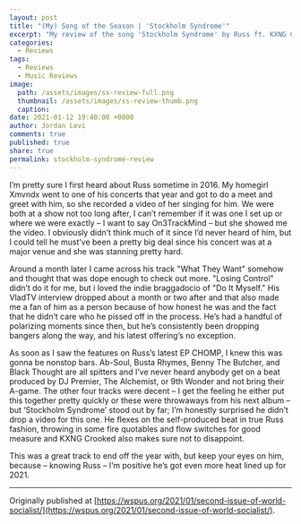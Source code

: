 ```yaml
---
layout: post
title: "(My) Song of the Season | 'Stockholm Syndrome'"
excerpt: "My review of the song 'Stockholm Syndrome' by Russ ft. KXNG Crooked."
categories:
  - Reviews
tags:
  - Reviews
  - Music Reviews
image: 
  path: /assets/images/ss-review-full.png
  thumbnail: /assets/images/ss-review-thumb.png
  caption:
date: 2021-01-12 19:40:00 +0800
author: Jordan Levi
comments: true
published: true
share: true
permalink: stockholm-syndrome-review
---
```

I’m pretty sure I first heard about Russ sometime in 2016. My homegirl Xmvndx went to one of his concerts that year and got to do a meet and greet with him, so she recorded a video of her singing for him. We were both at a show not too long after, I can’t remember if it was one I set up or where we were exactly – I want to say On3TrackMind – but she showed me the video. I obviously didn’t think much of it since I’d never heard of him, but I could tell he must’ve been a pretty big deal since his concert was at a major venue and she was stanning pretty hard.

Around a month later I came across his track "What They Want" somehow and thought that was dope enough to check out more. "Losing Control" didn’t do it for me, but i loved the indie braggadocio of "Do It Myself." His VladTV interview dropped about a month or two after and that also made me a fan of him as a person because of how honest he was and the fact that he didn’t care who he pissed off in the process. He’s had a handful of polarizing moments since then, but he’s consistently been dropping bangers along the way, and his latest offering’s no exception.

As soon as I saw the features on Russ’s latest EP CHOMP, I knew this was gonna be nonstop bars. Ab-Soul, Busta Rhymes, Benny The Butcher, and Black Thought are all spitters and I’ve never heard anybody get on a beat produced by DJ Premier, The Alchemist, or 9th Wonder and not bring their A-game. The other four tracks were decent – I get the feeling he either put this together pretty quickly or these were throwaways from his next album – but ‘Stockholm Syndrome’ stood out by far; I’m honestly surprised he didn’t drop a video for this one. He flexes on the self-produced beat in true Russ fashion, throwing in some fire quotables and flow switches for good measure and KXNG Crooked also makes sure not to disappoint.

This was a great track to end off the year with, but keep your eyes on him, because – knowing Russ – I’m positive he’s got even more heat lined up for 2021.

<hr>

Originally published at [https://wspus.org/2021/01/second-issue-of-world-socialist/](https://wspus.org/2021/01/second-issue-of-world-socialist/).
